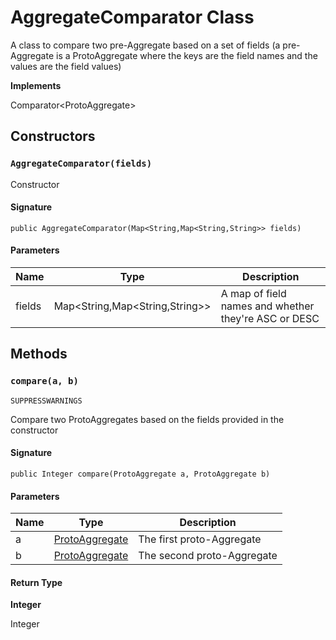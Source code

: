 # AggregateComparator Class

A class to compare two pre-Aggregate based on a set of fields 
(a pre-Aggregate is a ProtoAggregate where the keys are the field names and the values are the field values)

**Implements**

Comparator&lt;ProtoAggregate&gt;

## Constructors
### `AggregateComparator(fields)`

Constructor

#### Signature
```apex
public AggregateComparator(Map<String,Map<String,String>> fields)
```

#### Parameters
| Name | Type | Description |
|------|------|-------------|
| fields | Map&lt;String,Map&lt;String,String&gt;&gt; | A map of field names and whether they&#x27;re ASC or DESC |

## Methods
### `compare(a, b)`

`SUPPRESSWARNINGS`

Compare two ProtoAggregates based on the fields provided in the constructor

#### Signature
```apex
public Integer compare(ProtoAggregate a, ProtoAggregate b)
```

#### Parameters
| Name | Type | Description |
|------|------|-------------|
| a | [ProtoAggregate](ProtoAggregate.md) | The first proto-Aggregate |
| b | [ProtoAggregate](ProtoAggregate.md) | The second proto-Aggregate |

#### Return Type
**Integer**

Integer